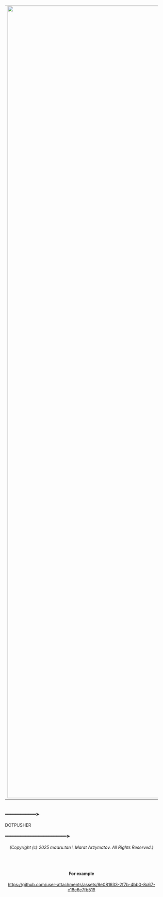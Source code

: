 <table align="center">
  <tr>
    <td><img src="https://github.com/user-attachments/assets/f340a733-1423-4095-84e9-99c6f8aa2f32" width="2600"/></td>
    <td>
        <p size="20px">
          <strong>dotpusher</strong> - is a mini script written in Python that allows you to copy
          [dotfiles] declaratively to the result directory and then push them to a
          remote repository without imperative intervention.
        </p>
    </td>
  </tr>
</table>

<h1 align="left">
  <h4>━━━━━━━━━━━━➤</h4> DOTPUSHER<br/> <h4> ━━━━━━━━━━━━━━━━━━━━━━━━➤</h4>
</h1>

<div align="center">
  <h6> (Copyright (c) 2025 maaru.tan \ Marat Arzymatov. All Rights Reserved.)</h6> <br>

#### **For example**

https://github.com/user-attachments/assets/8e081933-2f7b-4bb0-8c67-c18c6e7fb519

</div>
